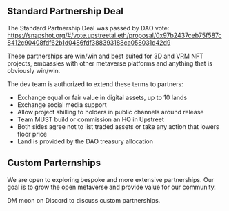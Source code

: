 ## Standard Partnership Deal

The Standard Partnership Deal was passed by DAO vote:
https://snapshot.org/#/vote.upstreetai.eth/proposal/0x97b2437ceb75f587c8412c90408fdf62b1d0486fdf388393188ca058031d42d9

These partnerships are win/win and best suited for 3D and VRM NFT projects, embassies with other metaverse platforms and anything that is obviously win/win.

The dev team is authorized to extend these terms to partners:
- Exchange equal or fair value in digital assets, up to 10 lands
- Exchange social media support
- Allow project shilling to holders in public channels around release
- Team MUST build or commission an HQ in Upstreet
- Both sides agree not to list traded assets or take any action that lowers floor price
- Land is provided by the DAO treasury allocation

## Custom Parternships

We are open to exploring bespoke and more extensive partnerships. Our goal is to grow the open metaverse and provide value for our community.

DM moon on Discord to discuss custom partnerships.
